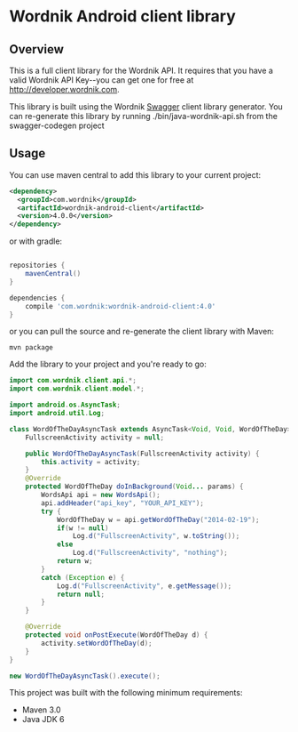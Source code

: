 # Wordnik Android client library

## Overview
This is a full client library for the Wordnik API.  It requires that you have a valid Wordnik API Key--you
can get one for free at http://developer.wordnik.com.

This library is built using the Wordnik [Swagger](http://swagger.wordnik.com) client library generator.  You
can re-generate this library by running ./bin/java-wordnik-api.sh from the swagger-codegen project

## Usage
You can use maven central to add this library to your current project:

```xml
<dependency>
  <groupId>com.wordnik</groupId>
  <artifactId>wordnik-android-client</artifactId>
  <version>4.0.0</version>
</dependency>
```

or with gradle:

```gradle

repositories {
    mavenCentral()
}

dependencies {
    compile 'com.wordnik:wordnik-android-client:4.0'
}

```

or you can pull the source and re-generate the client library with Maven:

```
mvn package
```

Add the library to your project and you're ready to go:

```java
import com.wordnik.client.api.*;
import com.wordnik.client.model.*;

import android.os.AsyncTask;
import android.util.Log;

class WordOfTheDayAsyncTask extends AsyncTask<Void, Void, WordOfTheDay> {
    FullscreenActivity activity = null;

    public WordOfTheDayAsyncTask(FullscreenActivity activity) {
        this.activity = activity;
    }
    @Override
    protected WordOfTheDay doInBackground(Void... params) {
        WordsApi api = new WordsApi();
        api.addHeader("api_key", "YOUR_API_KEY");
        try {
            WordOfTheDay w = api.getWordOfTheDay("2014-02-19");
            if(w != null)
                Log.d("FullscreenActivity", w.toString());
            else
                Log.d("FullscreenActivity", "nothing");
            return w;
        }
        catch (Exception e) {
            Log.d("FullscreenActivity", e.getMessage());
            return null;
        }
    }

    @Override
    protected void onPostExecute(WordOfTheDay d) {
        activity.setWordOfTheDay(d);
    }
}
```

```java
new WordOfTheDayAsyncTask().execute();
```

This project was built with the following minimum requirements:

* Maven 3.0
* Java JDK 6